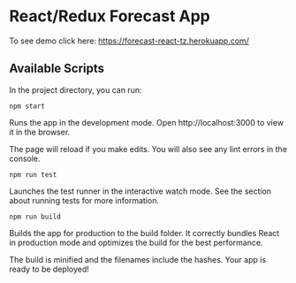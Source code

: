 # React/Redux Forecast App

To see demo click here: https://forecast-react-tz.herokuapp.com/

## Available Scripts
In the project directory, you can run: 

```
npm start
```

Runs the app in the development mode. Open http://localhost:3000 to view it in the browser.

The page will reload if you make edits. You will also see any lint errors in the console.

```
npm run test
```

Launches the test runner in the interactive watch mode. See the section about running tests for more information.

```
npm run build
```

Builds the app for production to the build folder. It correctly bundles React in production mode and optimizes the build for the best performance.

The build is minified and the filenames include the hashes. Your app is ready to be deployed!
